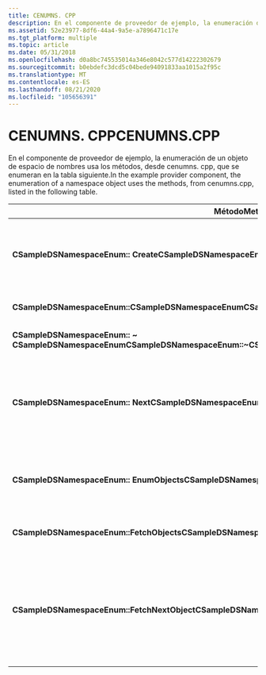```yaml
---
title: CENUMNS. CPP
description: En el componente de proveedor de ejemplo, la enumeración de un objeto de espacio de nombres usa los métodos, desde cenumns. cpp, que se enumeran en la tabla siguiente.
ms.assetid: 52e23977-8df6-44a4-9a5e-a7896471c17e
ms.tgt_platform: multiple
ms.topic: article
ms.date: 05/31/2018
ms.openlocfilehash: d0a8bc745535014a346e8042c577d14222302679
ms.sourcegitcommit: b0ebdefc3dcd5c04bede94091833aa1015a2f95c
ms.translationtype: MT
ms.contentlocale: es-ES
ms.lasthandoff: 08/21/2020
ms.locfileid: "105656391"
---
```

# <a name="cenumnscpp"></a><span data-ttu-id="42159-103">CENUMNS. CPP</span><span class="sxs-lookup"><span data-stu-id="42159-103">CENUMNS.CPP</span></span>

<span data-ttu-id="42159-104">En el componente de proveedor de ejemplo, la enumeración de un objeto de espacio de nombres usa los métodos, desde cenumns. cpp, que se enumeran en la tabla siguiente.</span><span class="sxs-lookup"><span data-stu-id="42159-104">In the example provider component, the enumeration of a namespace object uses the methods, from cenumns.cpp, listed in the following table.</span></span>



| <span data-ttu-id="42159-105">Método</span><span class="sxs-lookup"><span data-stu-id="42159-105">Method</span></span>                                              | <span data-ttu-id="42159-106">Descripción</span><span class="sxs-lookup"><span data-stu-id="42159-106">Description</span></span>                                                                                                                                               |
|-----------------------------------------------------|-----------------------------------------------------------------------------------------------------------------------------------------------------------|
| <span data-ttu-id="42159-107">**CSampleDSNamespaceEnum:: Create**</span><span class="sxs-lookup"><span data-stu-id="42159-107">**CSampleDSNamespaceEnum::Create**</span></span>                  | <span data-ttu-id="42159-108">Cree un objeto para permitir la enumeración de un objeto de espacio de nombres ADS.</span><span class="sxs-lookup"><span data-stu-id="42159-108">Create an object to allow enumeration of an ADS namespace object.</span></span>                                                                                         |
| <span data-ttu-id="42159-109">**CSampleDSNamespaceEnum::CSampleDSNamespaceEnum**</span><span class="sxs-lookup"><span data-stu-id="42159-109">**CSampleDSNamespaceEnum::CSampleDSNamespaceEnum**</span></span>  | <span data-ttu-id="42159-110">Constructor estándar.</span><span class="sxs-lookup"><span data-stu-id="42159-110">Standard constructor.</span></span>                                                                                                                                     |
| <span data-ttu-id="42159-111">**CSampleDSNamespaceEnum:: ~ CSampleDSNamespaceEnum**</span><span class="sxs-lookup"><span data-stu-id="42159-111">**CSampleDSNamespaceEnum::~CSampleDSNamespaceEnum**</span></span> | <span data-ttu-id="42159-112">Destructor estándar.</span><span class="sxs-lookup"><span data-stu-id="42159-112">Standard destructor.</span></span>                                                                                                                                      |
| <span data-ttu-id="42159-113">**CSampleDSNamespaceEnum:: Next**</span><span class="sxs-lookup"><span data-stu-id="42159-113">**CSampleDSNamespaceEnum::Next**</span></span>                    | <span data-ttu-id="42159-114">Recupera el número especificado de elementos del objeto de espacio de nombres indicado.</span><span class="sxs-lookup"><span data-stu-id="42159-114">Retrieve the specified number of elements from the namespace object indicated.</span></span>                                                                            |
| <span data-ttu-id="42159-115">**CSampleDSNamespaceEnum:: EnumObjects**</span><span class="sxs-lookup"><span data-stu-id="42159-115">**CSampleDSNamespaceEnum::EnumObjects**</span></span>             | <span data-ttu-id="42159-116">Administrar la recuperación de punteros de interfaz a los objetos.</span><span class="sxs-lookup"><span data-stu-id="42159-116">Manage retrieving the interface pointers to the objects.</span></span>                                                                                                  |
| <span data-ttu-id="42159-117">**CSampleDSNamespaceEnum::FetchObjects**</span><span class="sxs-lookup"><span data-stu-id="42159-117">**CSampleDSNamespaceEnum::FetchObjects**</span></span>            | <span data-ttu-id="42159-118">Recupera el conjunto de punteros [**IDispatch**](/windows/win32/api/oaidl/nn-oaidl-idispatch) .</span><span class="sxs-lookup"><span data-stu-id="42159-118">Fetch the set of [**IDispatch**](/windows/win32/api/oaidl/nn-oaidl-idispatch) pointers.</span></span>                                                                          |
| <span data-ttu-id="42159-119">**CSampleDSNamespaceEnum::FetchNextObject**</span><span class="sxs-lookup"><span data-stu-id="42159-119">**CSampleDSNamespaceEnum::FetchNextObject**</span></span>         | <span data-ttu-id="42159-120">Captura el siguiente objeto.</span><span class="sxs-lookup"><span data-stu-id="42159-120">Fetch the next object.</span></span> <span data-ttu-id="42159-121">Si se encuentra, cree un objeto de Active Directory genérico y recupere su puntero [**IDispatch**](/windows/win32/api/oaidl/nn-oaidl-idispatch) .</span><span class="sxs-lookup"><span data-stu-id="42159-121">If found, create a generic Active Directory object and retrieve its [**IDispatch**](/windows/win32/api/oaidl/nn-oaidl-idispatch) pointer.</span></span> |



 

 

 